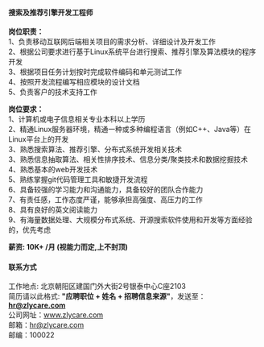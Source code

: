 #### 搜索及推荐引擎开发工程师  
**岗位职责：**    
1、负责移动互联网后端相关项目的需求分析、详细设计及开发工作    
2、根据公司要求进行基于Linux系统平台进行搜索、推荐引擎及算法模块的程序开发    
3、根据项目任务计划按时完成软件编码和单元测试工作    
4、按照开发流程编写相应模块的设计文档    
5、负责客户的技术支持工作    

**岗位要求：**   
1、计算机或电子信息相关专业本科以上学历   
2、精通Linux服务器环境，精通一种或多种编程语言（例如C++、Java等）在Linux平台上的开发   
3、熟悉搜索算法、推荐引擎、分布式系统开发相关技术    
3、熟悉信息抽取算法、相关性排序技术、信息分类/聚类技术和数据挖掘技术    
4、熟悉基本的web开发技术    
5、熟练掌握git代码管理工具和敏捷开发流程    
6、具备较强的学习能力和沟通能力，具备较好的团队合作能力    
7、有责任感，工作态度严谨，能够承担高强度、高压力的工作    
8、具有良好的英文阅读能力    
9、有海量数据处理、大规模分布式系统、开源搜索软件使用和开发等方面经验的，优先考虑    

**薪资:  10K+ /月 (视能力而定,上不封顶)**  

#### 联系方式
工作地点: 北京朝阳区建国门外大街2号银泰中心C座2103    
简历请以此格式: **"应聘职位 + 姓名 + 招聘信息来源"**，发送至：**hr@zlycare.com**    
公司网址：www.zlycare.com    
邮箱：hr@zlycare.com    
邮编：100022 
